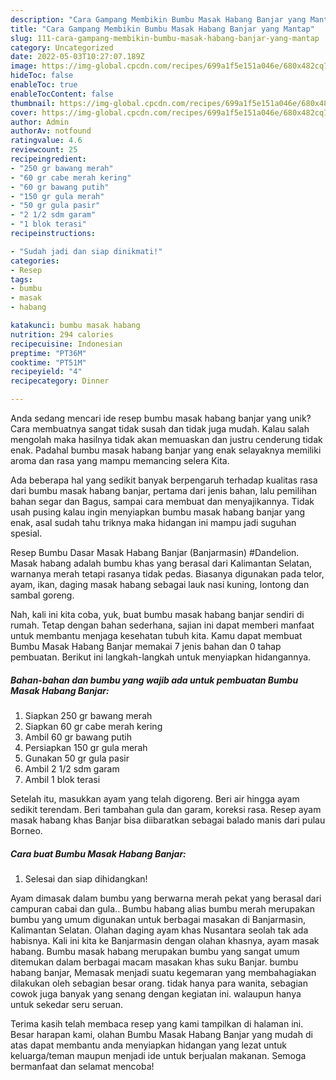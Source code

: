 ```yaml
---
description: "Cara Gampang Membikin Bumbu Masak Habang Banjar yang Mantap"
title: "Cara Gampang Membikin Bumbu Masak Habang Banjar yang Mantap"
slug: 111-cara-gampang-membikin-bumbu-masak-habang-banjar-yang-mantap
category: Uncategorized
date: 2022-05-03T10:27:07.189Z
image: https://img-global.cpcdn.com/recipes/699a1f5e151a046e/680x482cq70/bumbu-masak-habang-banjar-foto-resep-utama.jpg
hideToc: false
enableToc: true
enableTocContent: false
thumbnail: https://img-global.cpcdn.com/recipes/699a1f5e151a046e/680x482cq70/bumbu-masak-habang-banjar-foto-resep-utama.jpg
cover: https://img-global.cpcdn.com/recipes/699a1f5e151a046e/680x482cq70/bumbu-masak-habang-banjar-foto-resep-utama.jpg
author: Admin
authorAv: notfound
ratingvalue: 4.6
reviewcount: 25
recipeingredient:
- "250 gr bawang merah"
- "60 gr cabe merah kering"
- "60 gr bawang putih"
- "150 gr gula merah"
- "50 gr gula pasir"
- "2 1/2 sdm garam"
- "1 blok terasi"
recipeinstructions:

- "Sudah jadi dan siap dinikmati!"
categories:
- Resep
tags:
- bumbu
- masak
- habang

katakunci: bumbu masak habang 
nutrition: 294 calories
recipecuisine: Indonesian
preptime: "PT36M"
cooktime: "PT51M"
recipeyield: "4"
recipecategory: Dinner

---
```





Anda sedang mencari ide resep bumbu masak habang banjar yang unik? Cara membuatnya sangat tidak susah dan tidak juga mudah. Kalau salah mengolah maka hasilnya tidak akan memuaskan dan justru cenderung tidak enak. Padahal bumbu masak habang banjar yang enak selayaknya memiliki aroma dan rasa yang mampu memancing selera Kita.





Ada beberapa hal yang sedikit banyak berpengaruh terhadap kualitas rasa dari bumbu masak habang banjar, pertama dari jenis bahan, lalu pemilihan bahan segar dan Bagus, sampai cara membuat dan menyajikannya. Tidak usah pusing kalau ingin menyiapkan bumbu masak habang banjar yang enak,      asal sudah tahu triknya maka hidangan ini mampu jadi suguhan spesial.














Resep Bumbu Dasar Masak Habang Banjar (Banjarmasin) #Dandelion. Masak habang adalah bumbu khas yang berasal dari Kalimantan Selatan, warnanya merah tetapi rasanya tidak pedas. Biasanya digunakan pada telor, ayam, ikan, daging masak habang sebagai lauk nasi kuning, lontong dan sambal goreng.






Nah, kali ini kita coba, yuk, buat bumbu masak habang banjar sendiri di rumah. Tetap dengan bahan sederhana, sajian ini dapat memberi manfaat untuk membantu menjaga kesehatan tubuh kita. Kamu dapat membuat Bumbu Masak Habang Banjar memakai 7 jenis bahan dan 0 tahap pembuatan. Berikut ini langkah-langkah untuk menyiapkan hidangannya.

<!--inarticleads1-->

##### Bahan-bahan dan bumbu yang wajib ada untuk pembuatan Bumbu Masak Habang Banjar:

1. Siapkan 250 gr bawang merah
1. Siapkan 60 gr cabe merah kering
1. Ambil 60 gr bawang putih
1. Persiapkan 150 gr gula merah
1. Gunakan 50 gr gula pasir
1. Ambil 2 1/2 sdm garam
1. Ambil 1 blok terasi


Setelah itu, masukkan ayam yang telah digoreng. Beri air hingga ayam sedikit terendam. Beri tambahan gula dan garam, koreksi rasa. Resep ayam masak habang khas Banjar bisa diibaratkan sebagai balado manis dari pulau Borneo. 

<!--inarticleads2-->

##### Cara buat Bumbu Masak Habang Banjar:


1. Selesai dan siap dihidangkan!

Ayam dimasak dalam bumbu yang berwarna merah pekat yang berasal dari campuran cabai dan gula.. Bumbu habang alias bumbu merah merupakan bumbu yang umum digunakan untuk berbagai masakan di Banjarmasin, Kalimantan Selatan. Olahan daging ayam khas Nusantara seolah tak ada habisnya. Kali ini kita ke Banjarmasin dengan olahan khasnya, ayam masak habang. Bumbu masak habang merupakan bumbu yang sangat umum ditemukan dalam berbagai macam masakan khas suku Banjar. bumbu habang banjar, Memasak menjadi suatu kegemaran yang membahagiakan dilakukan oleh sebagian besar orang. tidak hanya para wanita, sebagian cowok juga banyak yang senang dengan kegiatan ini. walaupun hanya untuk sekedar seru seruan. 

Terima kasih telah membaca resep yang kami tampilkan di halaman ini. Besar harapan kami, olahan Bumbu Masak Habang Banjar yang mudah di atas dapat membantu anda menyiapkan hidangan yang lezat untuk keluarga/teman maupun menjadi ide untuk berjualan makanan. Semoga bermanfaat dan selamat mencoba!
